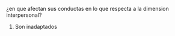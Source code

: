 ¿en que afectan sus conductas en lo que respecta a la dimension interpersonal?


1) Son inadaptados
